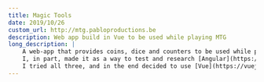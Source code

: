 ```yaml
---
title: Magic Tools
date: 2019/10/26
custom_url: http://mtg.pabloproductions.be
description: Web app build in Vue to be used while playing MTG
long_description: |
    A web-app that provides coins, dice and counters to be used while playing the card-game MTG.
    I, in part, made it as a way to test and research [Angular](https://angular.io/), [React](https://reactjs.org/) and [Vue](https://vuejs.org/).
    I tried all three, and in the end decided to use [Vue](https://vuejs.org/) for this project, as it seemed to combine the pros of the other two.
---
```

